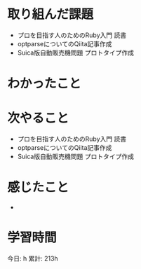 # 取り組んだ課題 
+ プロを目指す人のためのRuby入門 読書 
+ optparseについてのQiita記事作成
+ Suica版自動販売機問題 プロトタイプ作成
# わかったこと   

# 次やること
+ プロを目指す人のためのRuby入門 読書 
+ optparseについてのQiita記事作成
+ Suica版自動販売機問題 プロトタイプ作成
# 感じたこと
+ 
# 学習時間  
今日: h 
累計: 213h 

